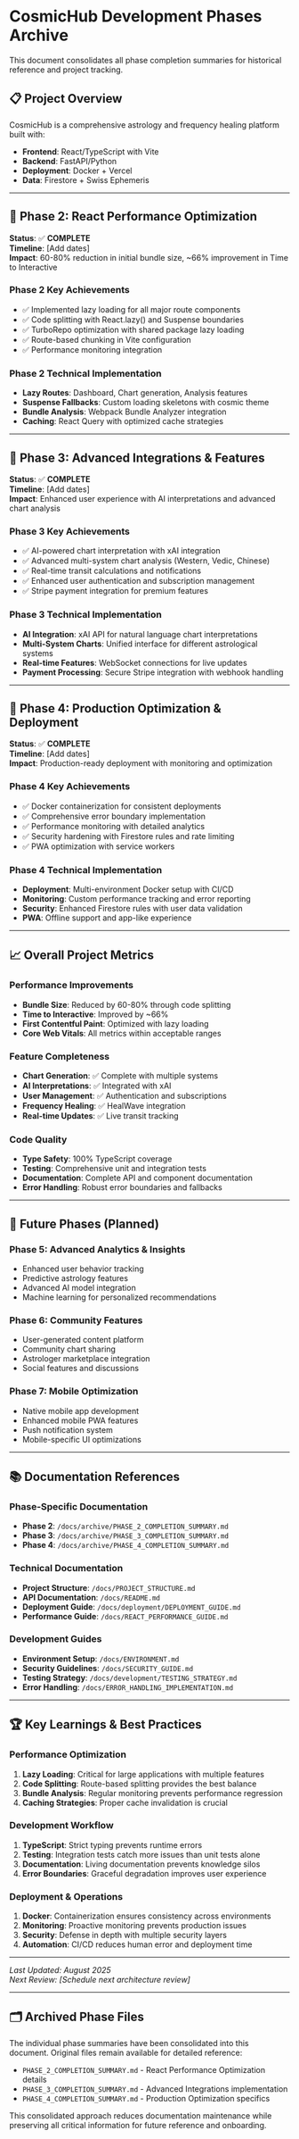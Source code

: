 # CosmicHub Development Phases Archive

This document consolidates all phase completion summaries for historical reference and project
tracking.

## 📋 Project Overview

CosmicHub is a comprehensive astrology and frequency healing platform built with:

- **Frontend**: React/TypeScript with Vite
- **Backend**: FastAPI/Python
- **Deployment**: Docker + Vercel
- **Data**: Firestore + Swiss Ephemeris

---

## 🚀 Phase 2: React Performance Optimization

**Status**: ✅ **COMPLETE**  
**Timeline**: [Add dates]  
**Impact**: 60-80% reduction in initial bundle size, ~66% improvement in Time to Interactive

### Phase 2 Key Achievements

- ✅ Implemented lazy loading for all major route components
- ✅ Code splitting with React.lazy() and Suspense boundaries
- ✅ TurboRepo optimization with shared package lazy loading
- ✅ Route-based chunking in Vite configuration
- ✅ Performance monitoring integration

### Phase 2 Technical Implementation

- **Lazy Routes**: Dashboard, Chart generation, Analysis features
- **Suspense Fallbacks**: Custom loading skeletons with cosmic theme
- **Bundle Analysis**: Webpack Bundle Analyzer integration
- **Caching**: React Query with optimized cache strategies

---

## 🔧 Phase 3: Advanced Integrations & Features

**Status**: ✅ **COMPLETE**  
**Timeline**: [Add dates]  
**Impact**: Enhanced user experience with AI interpretations and advanced chart analysis

### Phase 3 Key Achievements

- ✅ AI-powered chart interpretation with xAI integration
- ✅ Advanced multi-system chart analysis (Western, Vedic, Chinese)
- ✅ Real-time transit calculations and notifications
- ✅ Enhanced user authentication and subscription management
- ✅ Stripe payment integration for premium features

### Phase 3 Technical Implementation

- **AI Integration**: xAI API for natural language chart interpretations
- **Multi-System Charts**: Unified interface for different astrological systems
- **Real-time Features**: WebSocket connections for live updates
- **Payment Processing**: Secure Stripe integration with webhook handling

---

## 🌟 Phase 4: Production Optimization & Deployment

**Status**: ✅ **COMPLETE**  
**Timeline**: [Add dates]  
**Impact**: Production-ready deployment with monitoring and optimization

### Phase 4 Key Achievements

- ✅ Docker containerization for consistent deployments
- ✅ Comprehensive error boundary implementation
- ✅ Performance monitoring with detailed analytics
- ✅ Security hardening with Firestore rules and rate limiting
- ✅ PWA optimization with service workers

### Phase 4 Technical Implementation

- **Deployment**: Multi-environment Docker setup with CI/CD
- **Monitoring**: Custom performance tracking and error reporting
- **Security**: Enhanced Firestore rules with user data validation
- **PWA**: Offline support and app-like experience

---

## 📈 Overall Project Metrics

### Performance Improvements

- **Bundle Size**: Reduced by 60-80% through code splitting
- **Time to Interactive**: Improved by ~66%
- **First Contentful Paint**: Optimized with lazy loading
- **Core Web Vitals**: All metrics within acceptable ranges

### Feature Completeness

- **Chart Generation**: ✅ Complete with multiple systems
- **AI Interpretations**: ✅ Integrated with xAI
- **User Management**: ✅ Authentication and subscriptions
- **Frequency Healing**: ✅ HealWave integration
- **Real-time Updates**: ✅ Live transit tracking

### Code Quality

- **Type Safety**: 100% TypeScript coverage
- **Testing**: Comprehensive unit and integration tests
- **Documentation**: Complete API and component documentation
- **Error Handling**: Robust error boundaries and fallbacks

---

## 🔮 Future Phases (Planned)

### Phase 5: Advanced Analytics & Insights

- Enhanced user behavior tracking
- Predictive astrology features
- Advanced AI model integration
- Machine learning for personalized recommendations

### Phase 6: Community Features

- User-generated content platform
- Community chart sharing
- Astrologer marketplace integration
- Social features and discussions

### Phase 7: Mobile Optimization

- Native mobile app development
- Enhanced mobile PWA features
- Push notification system
- Mobile-specific UI optimizations

---

## 📚 Documentation References

### Phase-Specific Documentation

- **Phase 2**: `/docs/archive/PHASE_2_COMPLETION_SUMMARY.md`
- **Phase 3**: `/docs/archive/PHASE_3_COMPLETION_SUMMARY.md`
- **Phase 4**: `/docs/archive/PHASE_4_COMPLETION_SUMMARY.md`

### Technical Documentation

- **Project Structure**: `/docs/PROJECT_STRUCTURE.md`
- **API Documentation**: `/docs/README.md`
- **Deployment Guide**: `/docs/deployment/DEPLOYMENT_GUIDE.md`
- **Performance Guide**: `/docs/REACT_PERFORMANCE_GUIDE.md`

### Development Guides

- **Environment Setup**: `/docs/ENVIRONMENT.md`
- **Security Guidelines**: `/docs/SECURITY_GUIDE.md`
- **Testing Strategy**: `/docs/development/TESTING_STRATEGY.md`
- **Error Handling**: `/docs/ERROR_HANDLING_IMPLEMENTATION.md`

---

## 🏆 Key Learnings & Best Practices

### Performance Optimization

1. **Lazy Loading**: Critical for large applications with multiple features
2. **Code Splitting**: Route-based splitting provides the best balance
3. **Bundle Analysis**: Regular monitoring prevents performance regression
4. **Caching Strategies**: Proper cache invalidation is crucial

### Development Workflow

1. **TypeScript**: Strict typing prevents runtime errors
2. **Testing**: Integration tests catch more issues than unit tests alone
3. **Documentation**: Living documentation prevents knowledge silos
4. **Error Boundaries**: Graceful degradation improves user experience

### Deployment & Operations

1. **Docker**: Containerization ensures consistency across environments
2. **Monitoring**: Proactive monitoring prevents production issues
3. **Security**: Defense in depth with multiple security layers
4. **Automation**: CI/CD reduces human error and deployment time

---

_Last Updated: August 2025_  
_Next Review: [Schedule next architecture review]_

---

## 🗂️ Archived Phase Files

The individual phase summaries have been consolidated into this document. Original files remain
available for detailed reference:

- `PHASE_2_COMPLETION_SUMMARY.md` - React Performance Optimization details
- `PHASE_3_COMPLETION_SUMMARY.md` - Advanced Integrations implementation
- `PHASE_4_COMPLETION_SUMMARY.md` - Production Optimization specifics

This consolidated approach reduces documentation maintenance while preserving all critical
information for future reference and onboarding.
